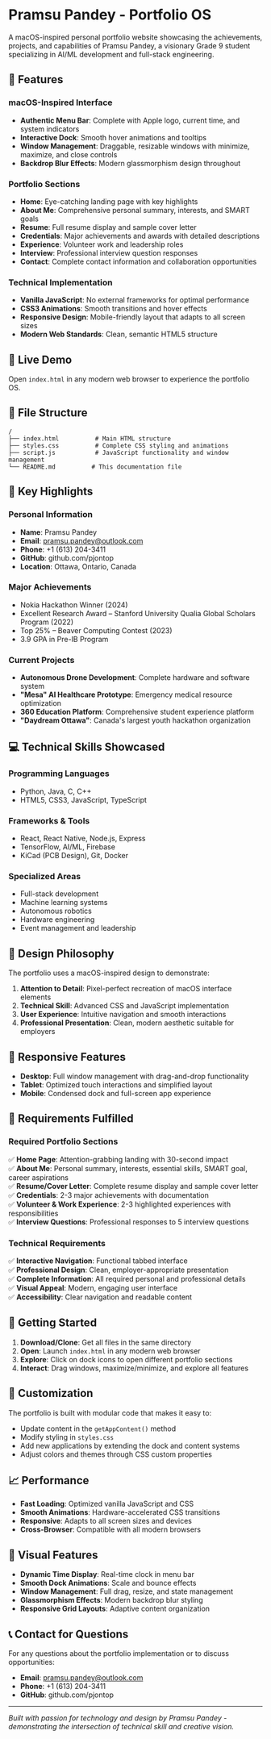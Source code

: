# Pramsu Pandey - Portfolio OS

A macOS-inspired personal portfolio website showcasing the achievements, projects, and capabilities of Pramsu Pandey, a visionary Grade 9 student specializing in AI/ML development and full-stack engineering.

## 🌟 Features

### macOS-Inspired Interface
- **Authentic Menu Bar**: Complete with Apple logo, current time, and system indicators
- **Interactive Dock**: Smooth hover animations and tooltips
- **Window Management**: Draggable, resizable windows with minimize, maximize, and close controls
- **Backdrop Blur Effects**: Modern glassmorphism design throughout

### Portfolio Sections
- **Home**: Eye-catching landing page with key highlights
- **About Me**: Comprehensive personal summary, interests, and SMART goals
- **Resume**: Full resume display and sample cover letter
- **Credentials**: Major achievements and awards with detailed descriptions
- **Experience**: Volunteer work and leadership roles
- **Interview**: Professional interview question responses
- **Contact**: Complete contact information and collaboration opportunities

### Technical Implementation
- **Vanilla JavaScript**: No external frameworks for optimal performance
- **CSS3 Animations**: Smooth transitions and hover effects
- **Responsive Design**: Mobile-friendly layout that adapts to all screen sizes
- **Modern Web Standards**: Clean, semantic HTML5 structure

## 🚀 Live Demo

Open `index.html` in any modern web browser to experience the portfolio OS.

## 📁 File Structure

```
/
├── index.html          # Main HTML structure
├── styles.css          # Complete CSS styling and animations
├── script.js           # JavaScript functionality and window management
└── README.md          # This documentation file
```

## 🎯 Key Highlights

### Personal Information
- **Name**: Pramsu Pandey
- **Email**: pramsu.pandey@outlook.com
- **Phone**: +1 (613) 204-3411
- **GitHub**: github.com/pjontop
- **Location**: Ottawa, Ontario, Canada

### Major Achievements
- Nokia Hackathon Winner (2024)
- Excellent Research Award – Stanford University Qualia Global Scholars Program (2022)
- Top 25% – Beaver Computing Contest (2023)
- 3.9 GPA in Pre-IB Program

### Current Projects
- **Autonomous Drone Development**: Complete hardware and software system
- **"Mesa" AI Healthcare Prototype**: Emergency medical resource optimization
- **360 Education Platform**: Comprehensive student experience platform
- **"Daydream Ottawa"**: Canada's largest youth hackathon organization

## 💻 Technical Skills Showcased

### Programming Languages
- Python, Java, C, C++
- HTML5, CSS3, JavaScript, TypeScript

### Frameworks & Tools
- React, React Native, Node.js, Express
- TensorFlow, AI/ML, Firebase
- KiCad (PCB Design), Git, Docker

### Specialized Areas
- Full-stack development
- Machine learning systems
- Autonomous robotics
- Hardware engineering
- Event management and leadership

## 🎨 Design Philosophy

The portfolio uses a macOS-inspired design to demonstrate:
1. **Attention to Detail**: Pixel-perfect recreation of macOS interface elements
2. **Technical Skill**: Advanced CSS and JavaScript implementation
3. **User Experience**: Intuitive navigation and smooth interactions
4. **Professional Presentation**: Clean, modern aesthetic suitable for employers

## 📱 Responsive Features

- **Desktop**: Full window management with drag-and-drop functionality
- **Tablet**: Optimized touch interactions and simplified layout
- **Mobile**: Condensed dock and full-screen app experience

## 🎯 Requirements Fulfilled

### Required Portfolio Sections
✅ **Home Page**: Attention-grabbing landing with 30-second impact  
✅ **About Me**: Personal summary, interests, essential skills, SMART goal, career aspirations  
✅ **Resume/Cover Letter**: Complete resume display and sample cover letter  
✅ **Credentials**: 2-3 major achievements with documentation  
✅ **Volunteer & Work Experience**: 2-3 highlighted experiences with responsibilities  
✅ **Interview Questions**: Professional responses to 5 interview questions  

### Technical Requirements
✅ **Interactive Navigation**: Functional tabbed interface  
✅ **Professional Design**: Clean, employer-appropriate presentation  
✅ **Complete Information**: All required personal and professional details  
✅ **Visual Appeal**: Modern, engaging user interface  
✅ **Accessibility**: Clear navigation and readable content  

## 🚀 Getting Started

1. **Download/Clone**: Get all files in the same directory
2. **Open**: Launch `index.html` in any modern web browser
3. **Explore**: Click on dock icons to open different portfolio sections
4. **Interact**: Drag windows, maximize/minimize, and explore all features

## 🔧 Customization

The portfolio is built with modular code that makes it easy to:
- Update content in the `getAppContent()` method
- Modify styling in `styles.css`
- Add new applications by extending the dock and content systems
- Adjust colors and themes through CSS custom properties

## 📈 Performance

- **Fast Loading**: Optimized vanilla JavaScript and CSS
- **Smooth Animations**: Hardware-accelerated CSS transitions
- **Responsive**: Adapts to all screen sizes and devices
- **Cross-Browser**: Compatible with all modern browsers

## 🎨 Visual Features

- **Dynamic Time Display**: Real-time clock in menu bar
- **Smooth Dock Animations**: Scale and bounce effects
- **Window Management**: Full drag, resize, and state management
- **Glassmorphism Effects**: Modern backdrop blur styling
- **Responsive Grid Layouts**: Adaptive content organization

## 📞 Contact for Questions

For any questions about the portfolio implementation or to discuss opportunities:

- **Email**: pramsu.pandey@outlook.com
- **Phone**: +1 (613) 204-3411
- **GitHub**: github.com/pjontop

---

*Built with passion for technology and design by Pramsu Pandey - demonstrating the intersection of technical skill and creative vision.*
